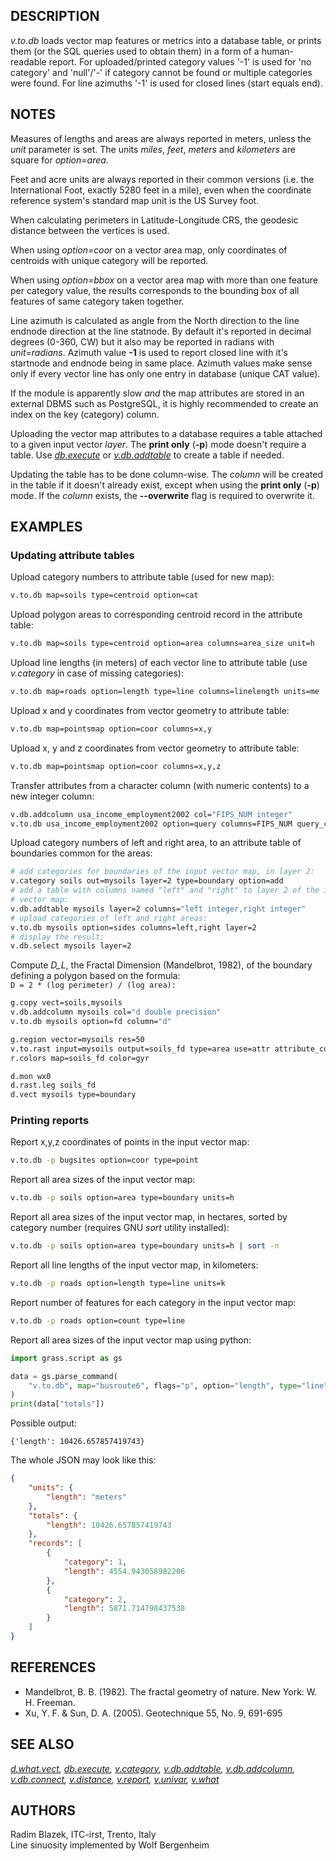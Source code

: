 ## DESCRIPTION

*v.to.db* loads vector map features or metrics into a database table, or
prints them (or the SQL queries used to obtain them) in a form of a
human-readable report. For uploaded/printed category values '-1' is used
for 'no category' and 'null'/'-' if category cannot be found or multiple
categories were found. For line azimuths '-1' is used for closed lines
(start equals end).

## NOTES

Measures of lengths and areas are always reported in meters, unless the
*unit* parameter is set. The units *miles*, *feet*, *meters* and
*kilometers* are square for *option=area*.

Feet and acre units are always reported in their common versions (i.e.
the International Foot, exactly 5280 feet in a mile), even when the
coordinate reference system's standard map unit is the US Survey foot.

When calculating perimeters in Latitude-Longitude CRS, the geodesic
distance between the vertices is used.

When using *option=coor* on a vector area map, only coordinates of
centroids with unique category will be reported.

When using *option=bbox* on a vector area map with more than one feature
per category value, the results corresponds to the bounding box of all
features of same category taken together.

Line azimuth is calculated as angle from the North direction to the line
endnode direction at the line statnode. By default it's reported in
decimal degrees (0-360, CW) but it also may be reported in radians with
*unit=radians*. Azimuth value **-1** is used to report closed line with
it's startnode and endnode being in same place. Azimuth values make
sense only if every vector line has only one entry in database (unique
CAT value).

If the module is apparently slow *and* the map attributes are stored in
an external DBMS such as PostgreSQL, it is highly recommended to create
an index on the key (category) column.

Uploading the vector map attributes to a database requires a table
attached to a given input vector *layer*. The **print only** (**-p**)
mode doesn't require a table. Use *[db.execute](db.execute.md)* or
*[v.db.addtable](v.db.addtable.md)* to create a table if needed.

Updating the table has to be done column-wise. The *column* will be
created in the table if it doesn't already exist, except when using the
**print only** (**-p**) mode. If the *column* exists, the
**--overwrite** flag is required to overwrite it.

## EXAMPLES

### Updating attribute tables

Upload category numbers to attribute table (used for new map):  

```sh
v.to.db map=soils type=centroid option=cat
```

Upload polygon areas to corresponding centroid record in the attribute
table:  

```sh
v.to.db map=soils type=centroid option=area columns=area_size unit=h
```

Upload line lengths (in meters) of each vector line to attribute table
(use *v.category* in case of missing categories):  

```sh
v.to.db map=roads option=length type=line columns=linelength units=me
```

Upload x and y coordinates from vector geometry to attribute table:  

```sh
v.to.db map=pointsmap option=coor columns=x,y
```

Upload x, y and z coordinates from vector geometry to attribute table:  

```sh
v.to.db map=pointsmap option=coor columns=x,y,z
```

Transfer attributes from a character column (with numeric contents) to a
new integer column:  

```sh
v.db.addcolumn usa_income_employment2002 col="FIPS_NUM integer"
v.to.db usa_income_employment2002 option=query columns=FIPS_NUM query_column=STATE_FIPS
```

Upload category numbers of left and right area, to an attribute table of
boundaries common for the areas:  

```sh
# add categories for boundaries of the input vector map, in layer 2:
v.category soils out=mysoils layer=2 type=boundary option=add
# add a table with columns named "left" and "right" to layer 2 of the input
# vector map:
v.db.addtable mysoils layer=2 columns="left integer,right integer"
# upload categories of left and right areas:
v.to.db mysoils option=sides columns=left,right layer=2
# display the result:
v.db.select mysoils layer=2
```

Compute *D_L*, the Fractal Dimension (Mandelbrot, 1982), of the
boundary defining a polygon based on the formula:  
`D = 2 * (log perimeter) / (log area):`  

```sh
g.copy vect=soils,mysoils
v.db.addcolumn mysoils col="d double precision"
v.to.db mysoils option=fd column="d"

g.region vector=mysoils res=50
v.to.rast input=mysoils output=soils_fd type=area use=attr attribute_column=d
r.colors map=soils_fd color=gyr

d.mon wx0
d.rast.leg soils_fd
d.vect mysoils type=boundary
```

### Printing reports

Report x,y,z coordinates of points in the input vector map:  

```sh
v.to.db -p bugsites option=coor type=point
```

Report all area sizes of the input vector map:  

```sh
v.to.db -p soils option=area type=boundary units=h
```

Report all area sizes of the input vector map, in hectares, sorted by
category number (requires GNU *sort* utility installed):  

```sh
v.to.db -p soils option=area type=boundary units=h | sort -n
```

Report all line lengths of the input vector map, in kilometers:  

```sh
v.to.db -p roads option=length type=line units=k
```

Report number of features for each category in the input vector map:  

```sh
v.to.db -p roads option=count type=line
```

Report all area sizes of the input vector map using python:

```python
import grass.script as gs

data = gs.parse_command(
    "v.to.db", map="busroute6", flags="p", option="length", type="line", format="json"
)
print(data["totals"])
```

Possible output:

```text
{'length': 10426.657857419743}
```

The whole JSON may look like this:

```json
{
    "units": {
        "length": "meters"
    },
    "totals": {
        "length": 10426.657857419743
    },
    "records": [
        {
            "category": 1,
            "length": 4554.943058982206
        },
        {
            "category": 2,
            "length": 5871.714798437538
        }
    ]
}
```

## REFERENCES

- Mandelbrot, B. B. (1982). The fractal geometry of nature. New
  York: W. H. Freeman.
- Xu, Y. F. & Sun, D. A. (2005). Geotechnique 55, No. 9, 691-695

## SEE ALSO

*[d.what.vect](d.what.vect.md), [db.execute](db.execute.md),
[v.category](v.category.md), [v.db.addtable](v.db.addtable.md),
[v.db.addcolumn](v.db.addcolumn.md), [v.db.connect](v.db.connect.md),
[v.distance](v.distance.md), [v.report](v.report.md),
[v.univar](v.univar.md), [v.what](v.what.md)*

## AUTHORS

Radim Blazek, ITC-irst, Trento, Italy  
Line sinuosity implemented by Wolf Bergenheim
